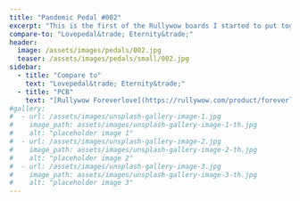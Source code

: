 ```yaml
---
title: "Pandemic Pedal #002"
excerpt: "This is the first of the Rullywow boards I started to put together. All parts were self sourced from Tayda Electronics, Mouser, Love My Switches, Pedalhacker Electronics, and more. It was not the first for me to paint. That actually came months later but it is one of my favorites to play. I really like the smooth mellow sounds I get out of this."
compare-to: "Lovepedal&trade; Eternity&trade;"
header:
  image: /assets/images/pedals/002.jpg
  teaser: /assets/images/pedals/small/002.jpg
sidebar:
  - title: "Compare to"
    text: "Lovepedal&trade; Eternity&trade;"
  - title: "PCB"
    text: "[Rullywow Foreverlove](https://rullywow.com/product/foreverlove-diy-pcb-inspired-lovepedal-eternity/)"
#gallery:
#  - url: /assets/images/unsplash-gallery-image-1.jpg
#    image_path: assets/images/unsplash-gallery-image-1-th.jpg
#    alt: "placeholder image 1"
#  - url: /assets/images/unsplash-gallery-image-2.jpg
#    image_path: assets/images/unsplash-gallery-image-2-th.jpg
#    alt: "placeholder image 2"
#  - url: /assets/images/unsplash-gallery-image-3.jpg
#    image_path: assets/images/unsplash-gallery-image-3-th.jpg
#    alt: "placeholder image 3"
---
```






